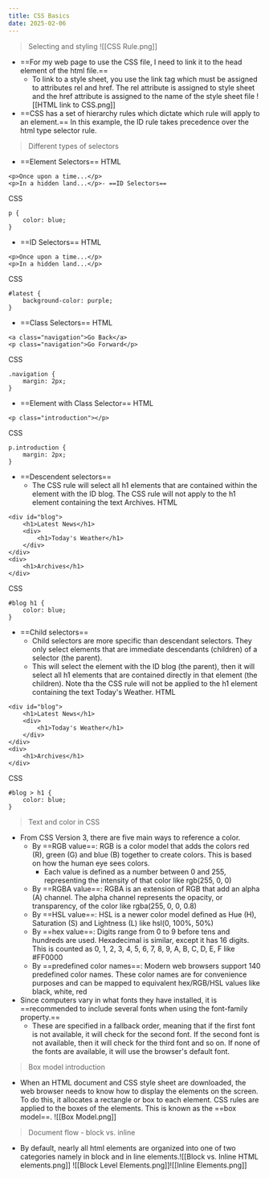 ```yaml
---
title: CSS Basics
date: 2025-02-06
---
```

> Selecting and styling
![[CSS Rule.png]]
- ==For my web page to use the CSS file, I need to link it to the head element of the html file.== 
	- To link to a style sheet, you use the link tag which must be assigned to attributes rel and href. The rel attribute is assigned to style sheet and the href attribute is assigned to the name of the style sheet file
	![[HTML link to CSS.png]]
- ==CSS has a set of hierarchy rules which dictate which rule will apply to an element.== In this example, the ID rule takes precedence over the html type selector rule.

> Different types of selectors 
- ==Element Selectors== 
HTML
```
<p>Once upon a time...</p>
<p>In a hidden land...</p>- ==ID Selectors== 
```
CSS 
```
p {
	color: blue;
}
```
- ==ID Selectors==
HTML
```
<p>Once upon a time...</p>
<p>In a hidden land...</p>
```
CSS 
```
#latest {
	background-color: purple;
}
```
- ==Class Selectors==
HTML
```
<a class="navigation">Go Back</a>
<p class="navigation">Go Forward</p>
```
CSS 
```
.navigation {
	margin: 2px;
}
```
- ==Element with Class Selector== 
HTML
```
<p class="introduction"></p>
```
CSS 
```
p.introduction {
	margin: 2px;
}
```
- ==Descendent selectors== 
	- The CSS rule will select all h1 elements that are contained within the element with the ID blog. The CSS rule will not apply to the h1 element containing the text Archives.
HTML
```
<div id="blog">
	<h1>Latest News</h1>
	<div>
		<h1>Today's Weather</h1>
	</div>
</div>
<div>
	<h1>Archives</h1>
</div>
```
CSS 
```
#blog h1 {
	color: blue;
}
```
- ==Child selectors== 
	- Child selectors are more specific than descendant selectors. They only select elements that are immediate descendants (children) of a selector (the parent).
	- This will select the element with the ID blog (the parent), then it will select all h1 elements that are contained directly in that element (the children). Note tha the CSS rule will not be applied to the h1 element containing the text Today's Weather.
HTML
```
<div id="blog">
	<h1>Latest News</h1>
	<div>
		<h1>Today's Weather</h1>
	</div>
</div>
<div>
	<h1>Archives</h1>
</div>
```
CSS 
```
#blog > h1 {
	color: blue;
}
```

> Text and color in CSS
- From CSS Version 3, there are five main ways to reference a color. 
	- By ==RGB value==: RGB is a color model that adds the colors red (R), green (G) and blue (B) together to create colors. This is based on how the human eye sees colors.
		- Each value is defined as a number between 0 and 255, representing the intensity of that color like rgb(255, 0, 0)
	- By ==RGBA value==: RGBA is an extension of RGB that add an alpha (A) channel. The alpha channel represents the opacity, or transparency, of the color like rgba(255, 0, 0, 0.8)
	- By ==HSL value==: HSL is a newer color model defined as Hue (H), Saturation (S) and Lightness (L) like hsl(0, 100%, 50%)
	- By ==hex value==: Digits range from 0 to 9 before tens and hundreds are used. Hexadecimal is similar, except it has 16 digits. This is counted as 0, 1, 2, 3, 4, 5, 6, 7, 8, 9, A, B, C, D, E, F like #FF0000
	- By ==predefined color names==: Modern web browsers support 140 predefined color names. These color names are for convenience purposes and can be mapped to equivalent hex/RGB/HSL values like black, white, red
- Since computers vary in what fonts they have installed, it is ==recommended to include several fonts when using the font-family property.== 
	- These are specified in a fallback order, meaning that if the first font is not available, it will check for the second font. If the second font is not available, then it will check for the third font and so on. If none of the fonts are available, it will use the browser's default font.

> Box model introduction 
- When an HTML document and CSS style sheet are downloaded, the web browser needs to know how to display the elements on the screen. To do this, it allocates a rectangle or box to each element. CSS rules are applied to the boxes of the elements. This is known as the ==box model==.
![[Box Model.png]]

> Document flow - block vs. inline 
- By default, nearly all html elements are organized into one of two categories namely in block and in line elements.![[Block vs. Inline HTML elements.png]]
![[Block Level Elements.png]]![[Inline Elements.png]]
